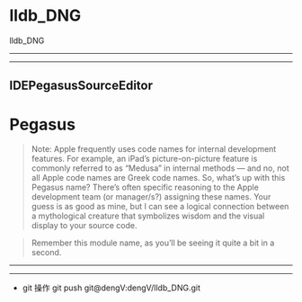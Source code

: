 # lldb_DNG
lldb_DNG


<hr>


<hr>


## IDEPegasusSourceEditor


# Pegasus

> Note: Apple frequently uses code names for internal development features. For example, an iPad’s picture-on-picture feature is commonly referred to as “Medusa” in internal methods — and no, not all Apple code names are Greek code names. So, what’s up with this Pegasus name? There’s often specific reasoning to the Apple development team (or manager/s?) assigning these names. Your guess is as good as mine, but I can see a logical connection between a mythological creature that symbolizes wisdom and the visual display to your source code.


> Remember this module name, as you’ll be seeing it quite a bit in a second.


<hr>


<hr>


* git 操作
git push git@dengV:dengV/lldb_DNG.git
